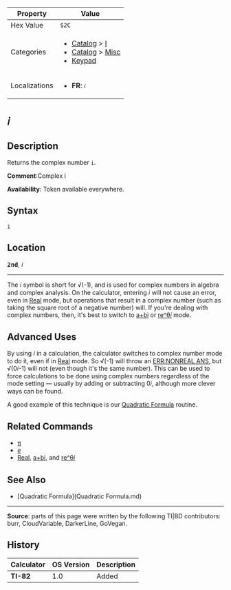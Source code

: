 | Property      | Value |
|---------------|-------|
| Hex Value     | `$2C`|
| Categories    | <ul><li>[Catalog](<../categories/Catalog.md>) > [I](<../categories/Catalog.md#I>)</li><li>[Catalog](<../categories/Catalog.md>) > [Misc](<../categories/Catalog.md#Misc>)</li><li>[Keypad](<../categories/Keypad.md>)</li></ul> |
| Localizations | <ul><li><b>FR</b>: `𝑖`</li></ul> |

# `𝑖`

## Description
Returns the complex number `i`.

<b>Comment</b>:Complex i

<b>Availability</b>: Token available everywhere.

## Syntax
`i`

## Location
<tt><kbd><b>2nd</b></kbd></tt>, <kbd>𝑖</kbd>
<hr>

The 𝑖 symbol is short for √(-1), and is used for complex numbers in algebra and complex analysis. On the calculator, entering 𝑖 will not cause an error, even in [Real](real-mode) mode, but operations that result in a complex number (such as taking the square root of a negative number) will. If you're dealing with complex numbers, then, it's best to switch to [a+bi](a-bi) or [re^θ𝑖](re-thetai) mode.

## Advanced Uses

By using 𝑖 in a calculation, the calculator switches to complex number mode to do it, even if in [Real](real-mode) mode. So √(-1) will throw an [ERR:NONREAL ANS](errors#nonrealans), but √(0𝑖-1) will not (even though it's the same number). This can be used to force calculations to be done using complex numbers regardless of the mode setting — usually by adding or subtracting 0𝑖, although more clever ways can be found.

A good example of this technique is our [Quadratic Formula](quadratic-formula) routine.

## Related Commands

*   [π](π.md)
*   _[e](e.md)_
*   [Real](real-mode), [a+bi](a-bi), and [re^θ𝑖](re-thetai)

## See Also

*   [Quadratic Formula](Quadratic Formula.md)

* * *

**Source**: parts of this page were written by the following TI|BD contributors: burr, CloudVariable, DarkerLine, GoVegan.

## History
| Calculator | OS Version | Description |
|------------|------------|-------------|
| <b>TI-82</b> | 1.0 | Added |


